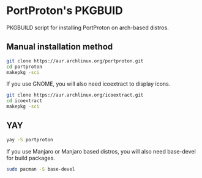 # PortProton's PKGBUID 

PKGBUILD script for installing PortProton on arch-based distros.

## Manual installation method

```sh
git clone https://aur.archlinux.org/portproton.git
cd portproton
makepkg -sci
```

If you use GNOME, you will also need icoextract to display icons.

```sh
git clone https://aur.archlinux.org/icoextract.git
cd icoextract
makepkg -sci
```

## YAY

```sh
yay -S portproton
```

If you use Manjaro or Manjaro based distros, you will also need base-devel for build packages.

```sh
sudo pacman -S base-devel
```
